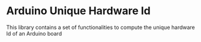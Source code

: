 # Arduino Unique Hardware Id

This library contains a set of functionalities to compute the unique hardware Id
of an Arduino board